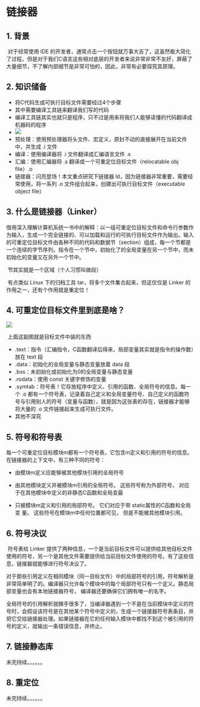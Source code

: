 # 链接器

## 1. 背景

​	对于经常使用 IDE 的开发者，通常点击一个按钮就万事大吉了，这虽然极大简化了过程，但是对于我们C语言这些相对底层的开发者来说非常非常不友好，屏蔽了大量细节，不了解内部细节是非常可怕的，因此，非常有必要探究其原理。

##  2. 知识储备
* 将C代码生成可执行目标文件需要经过4个步骤
* 其中需要编译工具链来翻译我们写的代码
* 编译工具链其实也就只是程序，只不过是用来将我们人能够读懂的代码翻译成机器码的程序
* ![](D:\work\notes\images\process.PNG)
* 预处理：使用预处理器将头文件、宏定义，原封不动的直接展开在当前文件中，并生成 .i 文件
* 编译：使用编译器将 .i 文件翻译成汇编语言文件 .s
* 汇编：使用汇编器将 .s 翻译成一个可重定位目标文件（relocatable obj file）.o
* 链接器：闪亮登场！本文重点研究下链接器 ld，因为链接器非常重要，需要经常使用，将一系列 .o 文件组合起来，创建出可执行目标文件（executable object file）

## 3. 什么是链接器（Linker）

​	借用深入理解计算机系统一书中的解释：以一组可重定位目标文件和命令行参数作为输入，生成一个完全链接的、可以加载和运行的可执行目标文件作为输出。输入的可重定位目标文件由各种不同的代码和数据节（section）组成，每一个节都是一个连续的字节序列。指令在一个节中，初始化了的全局变量在另一个节中，而未初始化的变量又在另外一个节中。

​	节其实就是一个区域（个人习惯叫做段）

​	有点类似 Linux 下的归档工具 tar，将多个文件集合起来，但这仅仅是 Linker 的作用之一，还有个作用就是重定位！

## 4. 可重定位目标文件里到底是啥？

![](D:\work\notes\images\elf.png)

​	上面这副图就是目标文件中装的东西

* .text：指令（汇编指令，C函数翻译后得来，局部变量其实就是指令的操作数）放在 text 段
* .data：初始化的全局变量与静态变量放着 data 段
* .bss：未初始化或初始化为0的全局变量与静态变量
* .rodata：使用 const 关键字修饰的变量
* .symtab：符号表！它存放程序中定义、引用的函数、全局符号的信息。每一个 .o 都有一个符号表，记录着自己定义和全局变量符号、自己定义的函数符号与引用别人的符号（变量与函数），就是因为这张表的存在，链接器才能够将大量的 .o 文件链接起来生成可执行文件。
* 其他不深究

## 5. 符号和符号表

​	每一个可重定位目标模块m都有一个符号表，它包含m定义和引用的符号的信息。在链接器的上下文中，有三种不同的符号：

* 由模块m定义应能够被其他模块引用的全局符号

* 由其他模块定义并被模块m引用的全局符号。 这些符号称为外部符号， 对应于在其他模块中定义的非静态C函数和全局变最

* 只被模块m定义和引用的局部符号。 它们对应于带 static属性的C函数和全局变 量。 这些符号在模块m中任何位置都可见， 但是不能被其他模块引用。

## 6. 符号决议

​	符号表给 Linker 提供了两种信息，一个是当前目标文件可以提供给其他目标文件使用的符号，另一个是其他文件需要提供给当前目标文件使用的符号。有了这些信息，链接器就能够进行符号决议了。

​	对于那些引用定义在相同模块（同一目标文件）中的局部符号的引用，符号解析是非常简单明了的。编译器只允许每个模块中的每个局部符号只有一个定义。静态局部变量也会有本地链接器符号， 编译器还要确保它们拥有唯一的名字。

​	全局符号的引用解析就棘手很多了，当编译器遇到一个不是在当前模块中定义的符号时，会假设该符号是在其他某个符号中定义的，生成一个链接器符号表条目，并把它交给链接器处理。如果链接器在它的任何输入模块中都找不到这个被引用的符号的定义，就输出一条错误信息，并终止。

## 7. 链接静态库

未完持续。。。。。。

## 8. 重定位

未完持续。。。。。。
